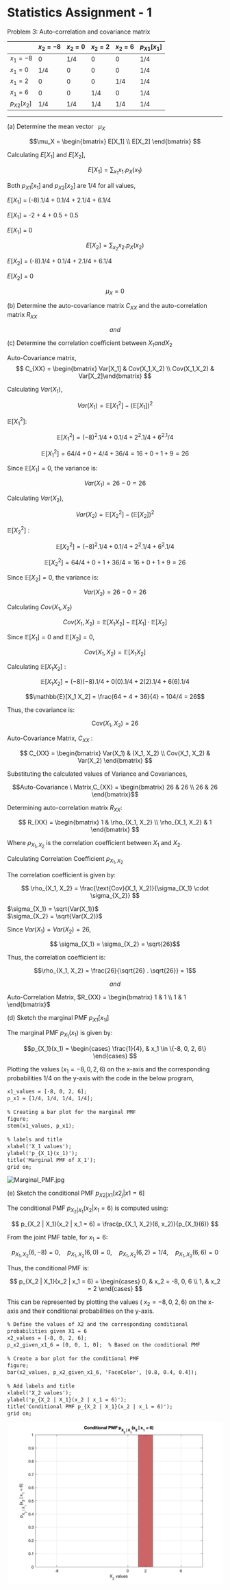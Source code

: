 # Statistics Assignment - 1


Problem  3: Auto-correlation and covariance matrix



|         | $x_2= -8$  |$x_2= 0$   |$x_2= 2$   | $x_2= 6$  | $p_X{_1}[x_1]$ |
|---------|------------|-----------|-----------|-----------|----------------|
|$x_1= -8$| 0          | 1/4       | 0         | 0         |    1/4         |
|$x_1= 0$ | 1/4        | 0         | 0         | 0         |    1/4         |
|$x_1= 2$ | 0          | 0         | 0         | 1/4       |    1/4         |
|$x_1= 6$ | 0          | 0         | 1/4       | 0         |    1/4         |
|$p_X{_2}[x_2]$|    1/4|        1/4|        1/4|        1/4|        1/4     |
-----------------------------------------------------------------------------


(a) Determine the mean vector  $\mu_X$

$$\mu_X = \begin{bmatrix} E[X_1] \\ E[X_2] \end{bmatrix} $$

Calculating $E[X_1]$ and $E[X_2]$,

$$E[X_1] = \sum_{x_1} x_1.p_X(x_1)$$

Both $p_X{_1}[x_1]$ and $p_X{_2}[x_2]$ are 1/4 for all values,

$E[X_1]$ = (-8).1/4 + 0.1/4 + 2.1/4 + 6.1/4 

$E[X_1]$ = -2 + 4 + 0.5 + 0.5

$E[X_1]$ = 0

$$E[X_2] = \sum_{x_2} x_2.p_X(x_2)$$

$E[X_2]$ = (-8).1/4 + 0.1/4 + 2.1/4 + 6.1/4 

$E[X_2]$ = 0

$$\mu_X = 0$$

(b) Determine the auto-covariance matrix $C_{XX}$ and the auto-correlation matrix $R_{XX}$

$$and$$

(c) Determine the correlation coefficient between $X_1 and X_2$

Auto-Covariance matrix, 
$$ C_{XX} = \begin{bmatrix} Var[X_1] & Cov(X_1,X_2) \\ Cov(X_1,X_2) & Var[X_2]\end{bmatrix} $$

Calculating $Var(X_1)$,

$$ {Var}(X_1) = \mathbb{E}[X_1^2] - (\mathbb{E}[X_1])^2
$$

$\mathbb{E}[X_1^2]$:

$$ \mathbb{E}[X_1^2] = (-8)^2 .1/4 + 0 .1/4 + 2^2 .1/4 + 6^2.1/4 $$

$$\mathbb{E}[X_1^2] = 64/4 + 0 + 4/4 + 36/4 = 16 + 0 + 1 + 9 = 26 $$

Since $\mathbb{E}[X_1] = 0$, the variance is:

$$ {Var}(X_1) = 26 - 0 = 26 $$

Calculating $Var(X_2)$,

$${Var}(X_2) = \mathbb{E}[X_2^2] - (\mathbb{E}[X_2])^2 $$

$\mathbb{E}[X_2^2]$ :

$$\mathbb{E}[X_2^2] = (-8)^2 . 1/4 + 0 . 1/4 + 2^2 . 1/4 + 6^2 . 1/4$$

$$\mathbb{E}[X_2^2] = 64/4 + 0 + 1 + 36/4 = 16 + 0 + 1 + 9 = 26$$

Since $\mathbb{E}[X_2] = 0$, the variance is:

$$Var(X_2) = 26 - 0 = 26$$


Calculating ${Cov}(X_1, X_2)$


$$Cov(X_1, X_2) = \mathbb{E}[X_1 X_2] - \mathbb{E}[X_1] \cdot \mathbb{E}[X_2]$$

Since $\mathbb{E}[X_1] = 0$ and  $\mathbb{E}[X_2] = 0$, 

$$Cov(X_1, X_2) = \mathbb{E}[X_1 X_2]$$

Calculating $\mathbb{E}[X_1 X_2]$ :

$$\mathbb{E}[X_1 X_2] = (-8)(-8) . 1/4 + 0(0) . 1/4 + 2(2) . 1/4 + 6(6) . 1/4 $$

$$\mathbb{E}[X_1 X_2] = \frac{64 + 4 + 36}{4} = 104/4 = 26$$

Thus, the covariance is:

$$
\text{Cov}(X_1, X_2) = 26
$$

Auto-Covariance Matrix, $C_{XX}$ :

$$ C_{XX} = \begin{bmatrix} Var(X_1) & (X_1, X_2) \\ Cov(X_1, X_2) & Var(X_2) \end{bmatrix} $$

Substituting the calculated values of Variance and Covariances,

$$Auto-Covariance \ Matrix,C_{XX} = \begin{bmatrix} 26 & 26 \\ 26 & 26 \end{bmatrix}$$

Determining auto-correlation matrix $R_{XX}$:

$$
R_{XX} = \begin{bmatrix} 1 & \rho_{X_1, X_2} \\ \rho_{X_1, X_2} & 1 \end{bmatrix}
$$

Where $\rho_{X_1, X_2}$ is the correlation coefficient between  $X_1$ and $X_2$.


Calculating Correlation Coefficient $\rho_{X_1, X_2}$

The correlation coefficient is given by:

$$ \rho_{X_1, X_2} = \frac{\text{Cov}(X_1, X_2)}{\sigma_{X_1} \cdot \sigma_{X_2}} $$

 $\sigma_{X_1} = \sqrt{Var(X_1)}$  
   $\sigma_{X_2} = \sqrt{Var(X_2)}$

Since $Var(X_1) = Var(X_2) = 26$, 

$$ \sigma_{X_1} = \sigma_{X_2} = \sqrt{26}$$

Thus, the correlation coefficient is:

$$\rho_{X_1, X_2} = \frac{26}{\sqrt{26} . \sqrt{26}} = 1$$

$$and$$

Auto-Correlation Matrix, $R_{XX} = \begin{bmatrix} 1 & 1 \\ 1 & 1 \end{bmatrix}$

(d) Sketch the marginal PMF $p_X{_1} [x_{1i}]$

The marginal PMF $p_{X_1}(x_1)$ is given by:

$$p_{X_1}(x_1) = \begin{cases} \frac{1}{4}, & x_1 \in \{-8, 0, 2, 6\} \end{cases}
$$

Plotting the values $( x_1 = -8, 0, 2, 6 )$ on the x-axis and the corresponding probabilities 1/4 on the y-axis with the code in the below program,

``` % Defining the values of X1 and p_x1
x1_values = [-8, 0, 2, 6];
p_x1 = [1/4, 1/4, 1/4, 1/4];

% Creating a bar plot for the marginal PMF
figure;
stem(x1_values, p_x1);

% labels and title
xlabel('X_1 values');
ylabel('p_{X_1}(x_1)');
title('Marginal PMF of X_1');
grid on;

```


![Marginal_PMF.jpg](https://github.com/Charles-workspace/Statistics/blob/feature/problem_3/Problem_3/prob_2_d.jpg)

(e) Sketch the conditional PMF $p_{X2|X1} [x2_j |x1 = 6]$

The conditional PMF $p_{X_2 | X_1}(x_2 | x_1 = 6)$ is computed using:

$$
p_{X_2 | X_1}(x_2 | x_1 = 6) = \frac{p_{X_1, X_2}(6, x_2)}{p_{X_1}(6)}
$$

From the joint PMF table, for $x_1 = 6$:

$$
p_{X_1, X_2}(6, -8) = 0, \quad p_{X_1, X_2}(6, 0) = 0, \quad p_{X_1, X_2}(6, 2) = 1/4, \quad p_{X_1, X_2}(6, 6) = 0
$$

Thus, the conditional PMF is:

$$
p_{X_2 | X_1}(x_2 | x_1 = 6) = \begin{cases} 0, & x_2 = -8, 0, 6 \\ 1, & x_2 = 2 \end{cases}
$$

This can be represented by plotting the values ( $x_2 = -8, 0, 2, 6 )$ on the x-axis and their conditional probabilities on the y-axis.

```
% Define the values of X2 and the corresponding conditional probabilities given X1 = 6
x2_values = [-8, 0, 2, 6];
p_x2_given_x1_6 = [0, 0, 1, 0];  % Based on the conditional PMF

% Create a bar plot for the conditional PMF
figure;
bar(x2_values, p_x2_given_x1_6, 'FaceColor', [0.8, 0.4, 0.4]);

% Add labels and title
xlabel('X_2 values');
ylabel('p_{X_2 | X_1}(x_2 | x_1 = 6)');
title('Conditional PMF p_{X_2 | X_1}(x_2 | x_1 = 6)');
grid on;

```

![Conditional_PMF.jpg](Problem_3/prob_2_e.jpg)

